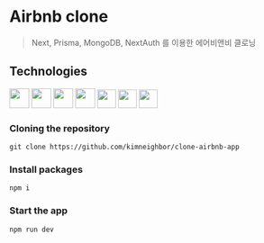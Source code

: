 # Airbnb clone

> Next, Prisma, MongoDB, NextAuth 를 이용한 에어비앤비 클로닝

## Technologies

<div>
<img height="35" src="https://github.com/marwin1991/profile-technology-icons/assets/136815194/5f8c622c-c217-4649-b0a9-7e0ee24bd704">
<img height="35" src="https://user-images.githubusercontent.com/25181517/183897015-94a058a6-b86e-4e42-a37f-bf92061753e5.png">
<img height="35" src="https://user-images.githubusercontent.com/25181517/183890598-19a0ac2d-e88a-4005-a8df-1ee36782fde1.png">
<img height="35" src="https://user-images.githubusercontent.com/25181517/202896760-337261ed-ee92-4979-84c4-d4b829c7355d.png">
<img height="33" src="https://next-auth.js.org/img/logo/logo-sm.png">
<img height="33" src="https://i.pinimg.com/originals/39/b2/e4/39b2e4ad77c23a2c11e5950a7dfa2aec.png">
<img height="33" src="https://user-images.githubusercontent.com/25181517/182884177-d48a8579-2cd0-447a-b9a6-ffc7cb02560e.png">
</div>

### Cloning the repository

```shell
git clone https://github.com/kimneighbor/clone-airbnb-app
```

### Install packages

```shell
npm i
```

### Start the app

```shell
npm run dev
```
